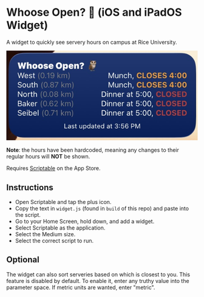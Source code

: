 # Whoose Open? 🦉 (iOS and iPadOS Widget)
A widget to quickly see servery hours on campus at Rice University.

![Preview](assets/preview.jpg)

<b>Note</b>: the hours have been hardcoded, meaning any changes to their regular hours will <b>NOT</b> be shown.

Requires <a href="https://scriptable.app/" target="_blank">Scriptable</a> on the App Store.

## Instructions
- Open Scriptable and tap the plus icon.
- Copy the text in `widget.js` (found in `build` of this repo) and paste into the script.
- Go to your Home Screen, hold down, and add a widget.
- Select Scriptable as the application.
- Select the Medium size.
- Select the correct script to run.

## Optional
The widget can also sort serveries based on which is closest to you. This feature is disabled by default. To enable it, enter any truthy value into the parameter space. If metric units are wanted, enter "metric".